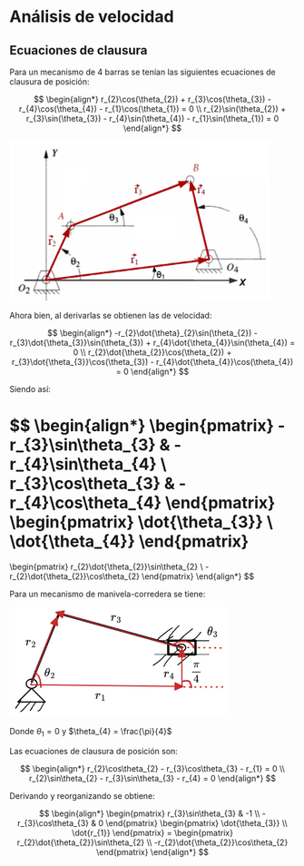 # Análisis de velocidad




## Ecuaciones de clausura

Para un mecanismo de 4 barras se tenían las siguientes ecuaciones de clausura de posición:

$$
\begin{align*}
	r_{2}\cos(\theta_{2}) + r_{3}\cos(\theta_{3}) - r_{4}\cos(\theta_{4}) - r_{1}\cos(\theta_{1}) = 0 \\
	r_{2}\sin(\theta_{2}) + r_{3}\sin(\theta_{3}) - r_{4}\sin(\theta_{4}) - r_{1}\sin(\theta_{1}) = 0
\end{align*}
$$

![](attachments/Pasted%20image%2020230507144559.png)

Ahora bien, al derivarlas se obtienen las de velocidad:

$$
\begin{align*}
	-r_{2}\dot{\theta}_{2}\sin(\theta_{2}) - r_{3}\dot{\theta_{3}}\sin(\theta_{3}) + r_{4}\dot{\theta_{4}}\sin(\theta_{4}) = 0 \\
	r_{2}\dot{\theta_{2}}\cos(\theta_{2}) + r_{3}\dot{\theta_{3}}\cos(\theta_{3}) - r_{4}\dot{\theta_{4}}\cos(\theta_{4}) = 0
\end{align*}
$$

Siendo así:

$$
\begin{align*}
\begin{pmatrix}
-r_{3}\sin\theta_{3} & -r_{4}\sin\theta_{4} \\
r_{3}\cos\theta_{3} & -r_{4}\cos\theta_{4}
\end{pmatrix}
\begin{pmatrix}
\dot{\theta_{3}} \\
\dot{\theta_{4}}
\end{pmatrix}
=
\begin{pmatrix}
r_{2}\dot{\theta_{2}}\sin\theta_{2} \\
-r_{2}\dot{\theta_{2}}\cos\theta_{2}
\end{pmatrix}
\end{align*}
$$

Para un mecanismo de manivela-corredera se tiene:

![](attachments/Pasted%20image%2020230421141111.png)

Donde $\theta_{1} = 0$ y $\theta_{4} = \frac{\pi}{4}$

Las ecuaciones de clausura de posición son:

$$
\begin{align*}
	r_{2}\cos\theta_{2} - r_{3}\cos\theta_{3} - r_{1} = 0 \\
	r_{2}\sin\theta_{2} - r_{3}\sin\theta_{3} - r_{4} = 0
\end{align*}
$$

Derivando y reorganizando se obtiene:

$$
\begin{align*}
	\begin{pmatrix}
r_{3}\sin\theta_{3} & -1 \\
-r_{3}\cos\theta_{3} & 0
\end{pmatrix}
\begin{pmatrix}
\dot{\theta_{3}} \\
\dot{r_{1}}
\end{pmatrix} = 
\begin{pmatrix}
r_{2}\dot{\theta_{2}}\sin\theta_{2} \\
-r_{2}\dot{\theta_{2}}\cos\theta_{2}
\end{pmatrix}
\end{align*}
$$
